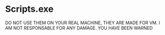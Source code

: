 # Scripts.exe
DO NOT USE THEM ON YOUR REAL MACHINE, THEY ARE MADE FOR VM. I AM NOT RESPONSABLE FOR ANY DAMAGE. YOU HAVE BEEN WARNED
